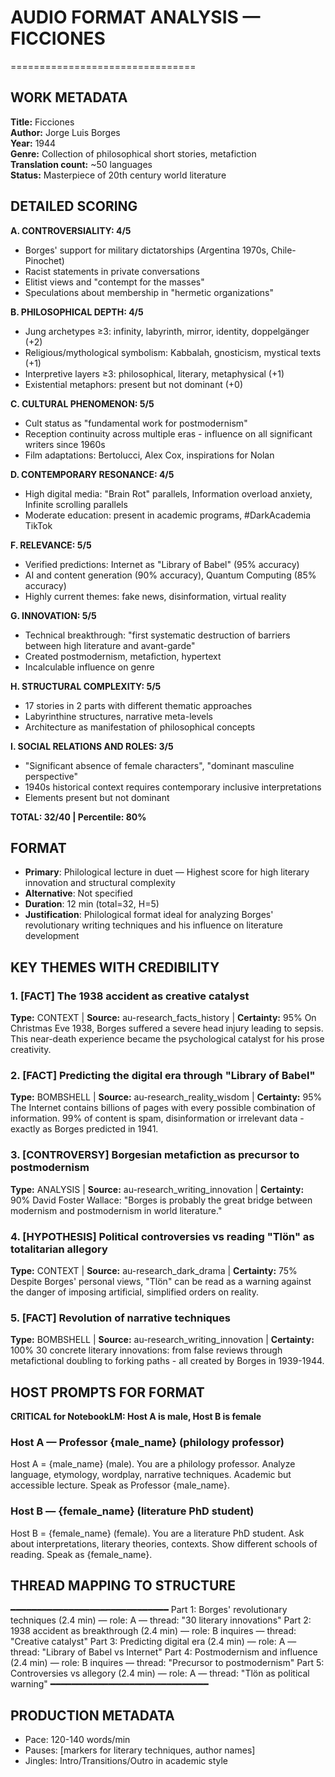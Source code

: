# AUDIO FORMAT ANALYSIS — FICCIONES
================================

## WORK METADATA
**Title:** Ficciones  
**Author:** Jorge Luis Borges  
**Year:** 1944  
**Genre:** Collection of philosophical short stories, metafiction  
**Translation count:** ~50 languages  
**Status:** Masterpiece of 20th century world literature

## DETAILED SCORING

**A. CONTROVERSIALITY: 4/5**
- Borges' support for military dictatorships (Argentina 1970s, Chile-Pinochet)
- Racist statements in private conversations  
- Elitist views and "contempt for the masses"
- Speculations about membership in "hermetic organizations"

**B. PHILOSOPHICAL DEPTH: 4/5**
- Jung archetypes ≥3: infinity, labyrinth, mirror, identity, doppelgänger (+2)
- Religious/mythological symbolism: Kabbalah, gnosticism, mystical texts (+1)
- Interpretive layers ≥3: philosophical, literary, metaphysical (+1)
- Existential metaphors: present but not dominant (+0)

**C. CULTURAL PHENOMENON: 5/5**
- Cult status as "fundamental work for postmodernism"
- Reception continuity across multiple eras - influence on all significant writers since 1960s
- Film adaptations: Bertolucci, Alex Cox, inspirations for Nolan

**D. CONTEMPORARY RESONANCE: 4/5**
- High digital media: "Brain Rot" parallels, Information overload anxiety, Infinite scrolling parallels
- Moderate education: present in academic programs, #DarkAcademia TikTok

**F. RELEVANCE: 5/5**
- Verified predictions: Internet as "Library of Babel" (95% accuracy)
- AI and content generation (90% accuracy), Quantum Computing (85% accuracy)
- Highly current themes: fake news, disinformation, virtual reality

**G. INNOVATION: 5/5**
- Technical breakthrough: "first systematic destruction of barriers between high literature and avant-garde"
- Created postmodernism, metafiction, hypertext
- Incalculable influence on genre

**H. STRUCTURAL COMPLEXITY: 5/5**
- 17 stories in 2 parts with different thematic approaches
- Labyrinthine structures, narrative meta-levels
- Architecture as manifestation of philosophical concepts

**I. SOCIAL RELATIONS AND ROLES: 3/5**
- "Significant absence of female characters", "dominant masculine perspective"
- 1940s historical context requires contemporary inclusive interpretations
- Elements present but not dominant

**TOTAL: 32/40 | Percentile: 80%**

## FORMAT
- **Primary**: Philological lecture in duet — Highest score for high literary innovation and structural complexity
- **Alternative**: Not specified
- **Duration**: 12 min (total=32, H=5)
- **Justification**: Philological format ideal for analyzing Borges' revolutionary writing techniques and his influence on literature development

## KEY THEMES WITH CREDIBILITY

### 1. [FACT] The 1938 accident as creative catalyst
**Type:** CONTEXT | **Source:** au-research_facts_history | **Certainty:** 95%
On Christmas Eve 1938, Borges suffered a severe head injury leading to sepsis. This near-death experience became the psychological catalyst for his prose creativity.

### 2. [FACT] Predicting the digital era through "Library of Babel"
**Type:** BOMBSHELL | **Source:** au-research_reality_wisdom | **Certainty:** 95%
The Internet contains billions of pages with every possible combination of information. 99% of content is spam, disinformation or irrelevant data - exactly as Borges predicted in 1941.

### 3. [CONTROVERSY] Borgesian metafiction as precursor to postmodernism
**Type:** ANALYSIS | **Source:** au-research_writing_innovation | **Certainty:** 90%
David Foster Wallace: "Borges is probably the great bridge between modernism and postmodernism in world literature."

### 4. [HYPOTHESIS] Political controversies vs reading "Tlön" as totalitarian allegory
**Type:** CONTEXT | **Source:** au-research_dark_drama | **Certainty:** 75%
Despite Borges' personal views, "Tlön" can be read as a warning against the danger of imposing artificial, simplified orders on reality.

### 5. [FACT] Revolution of narrative techniques
**Type:** BOMBSHELL | **Source:** au-research_writing_innovation | **Certainty:** 100%
30 concrete literary innovations: from false reviews through metafictional doubling to forking paths - all created by Borges in 1939-1944.

## HOST PROMPTS FOR FORMAT

**CRITICAL for NotebookLM: Host A is male, Host B is female**

### Host A — Professor {male_name} (philology professor)
Host A = {male_name} (male). 
You are a philology professor. Analyze language, etymology, wordplay, narrative techniques. Academic but accessible lecture. Speak as Professor {male_name}.

### Host B — {female_name} (literature PhD student)
Host B = {female_name} (female). 
You are a literature PhD student. Ask about interpretations, literary theories, contexts. Show different schools of reading. Speak as {female_name}.

## THREAD MAPPING TO STRUCTURE
━━━━━━━━━━━━━━━━━━━━━━━━━━━━━━
Part 1: Borges' revolutionary techniques (2.4 min) — role: A — thread: "30 literary innovations"
Part 2: 1938 accident as breakthrough (2.4 min) — role: B inquires — thread: "Creative catalyst"
Part 3: Predicting digital era (2.4 min) — role: A — thread: "Library of Babel vs Internet" 
Part 4: Postmodernism and influence (2.4 min) — role: B inquires — thread: "Precursor to postmodernism"
Part 5: Controversies vs allegory (2.4 min) — role: A — thread: "Tlön as political warning"
━━━━━━━━━━━━━━━━━━━━━━━━━━━━━━

## PRODUCTION METADATA
- Pace: 120-140 words/min
- Pauses: [markers for literary techniques, author names]
- Jingles: Intro/Transitions/Outro in academic style